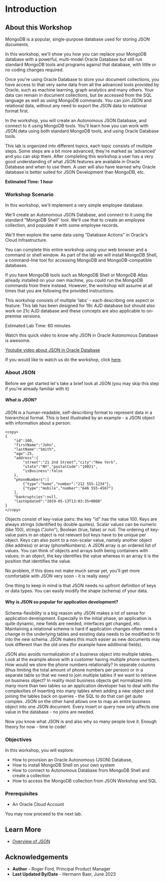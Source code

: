 # Introduction

## About this Workshop

MongoDB is a popular, single-purpose database used for storing JSON documents.

In this workshop, we'll show you how you can replace your MongoDB database with a powerful, multi-model Oracle Database but still run standard MongoDB tools and programs against that database, with little or no coding changes required.

Once you're using Oracle Database to store your document collections, you have access to that very same data from all the advanced tools provided by Oracle, such as machine learning, graph analytics and many others. Your data can remain in document collections, but be accessed from the SQL language as well as using MongoDB commands. You can join JSON and relational data, without any need to export the JSON data to relational format first.

In the workshop, you will create an Autonomous JSON Database, and connect to it using MongoDB tools. You'll learn how you can work with JSON data using both standard MongoDB tools, and using Oracle Database tools.

This lab is organized into different topics, each topic consists of multiple steps. Some steps are a bit more advanced, they're marked as 'advanced' and you can skip them. After completing this workshop a user has a very good understanding of what JSON features are available in Oracle Database and when to use them. A user will also have learned why Oracle database is better suited for JSON Development than MongoDB, etc.

**Estimated Time: 1 hour**

### Workshop Scenario

In this workshop, we'll implement a very simple employee database. 

We'll create an Autonomous JSON Database, and connect to it using the standard "MongoDB Shell" tool. We'll use that to create an employee collection, and populate it with some employee records.

We'll then explore the same data using "Database Actions" in Oracle's Cloud Infrastructure.

You can complete this entire workshop using your web browser and a command or shell window. As part of the lab we will install MongoDB Shell, a command-line tool for accessing MongoDB and MongoDB-compatible databases.

If you have MongoDB tools such as MongoDB Shell or MongoDB Atlas already installed on your own machine, you could run the MongoDB commands from there instead. However, the workshop will assume at all times that you are following the provided instructions.

This workshop consists of multiple 'labs' - each describing one aspect or feature. This lab has been designed for 19c AJD database but should also work on 21c AJD database and these concepts are also applicable to on-premise versions.

Estimated Lab Time: 60 minutes

Watch this quick video to know why JSON in Oracle Autonomous Database is awesome.

[Youtube video about JSON in Oracle Database](youtube:yiGFO139ftg)

<if type="odbw">If you would like to watch us do the workshop, click [here](https://youtu.be/uvlhnG-bjnY).</if>

### About JSON

Before we get started let's take a brief look at JSON (you may skip this step if you're already familiar with it)

##### What is JSON?

JSON is a human-readable, self-describing format to represent data in a hierarchical format. This is best illustrated by an example - a JSON object with information about a person:

```
<copy>
{
	"id":100,
	"firstName":"John",
	"lastName":"Smith",
	"age":25,
	"address":{
		"street":"21 2nd Street“,"city":"New York",
		"state":"NY","postalCode":"10021",	 
		"isBusiness":false	
	},	
	"phoneNumbers":[		
		{"type":"home","number":"212 555-1234"},	
		{"type":"mobile","number":"646 555-4567"}
	],
	"bankruptcies":null,
	"lastUpdated":"2019-05-13T13:03:35+0000"
}
</copy>
```

Objects consist of key-value pairs: the key "id" has the value 100. Keys are always strings (identified by double quotes). Scalar values can be numeric (like 100), strings ("John"), Boolean (true, false) or null. The ordering of key-value pairs in an object is not relevant but keys have to be unique per object. Keys can also point to a non-scalar value, namely another object (like address) or array (phoneNumbers). A JSON array is an ordered list of values. You can think of objects and arrays both being containers with values; in an object, the key identifies the value whereas in an array it is the position that identifies the value.

No problem, if this does not make much sense yet, you'll get more comfortable with JSON very soon - it is really easy!

One thing to keep in mind is that JSON needs no upfront definition of keys or data types. You can easily modify the shape (schema) of your data.

#### Why is JSON so popular for application development?

Schema-flexibility is a big reason why JSON makes a lot of sense for application development. Especially in the initial phase, an application is quite dynamic, new fields are needed, interfaces get changed, etc. Maintaining a relational schema is hard if application changes often need a change in the underlying tables and existing data needs to be modified to fit into the new schema. JSON makes this much easier as new documents may look different than the old ones (for example have additional fields).

JSON also avoids normalization of a business object into multiple tables. Look at the example above with a customer having multiple phone numbers. How would we store the phone numbers relationally? In separate columns (thus limiting the total amount of phone numbers per person) or in a separate table so that we need to join multiple tables if we want to retrieve on business object? In reality most business objects get normalized into many more than two tables so an application developer has to deal with the complexities of inserting into many tables when adding a new object and joining the tables back on queries - the SQL to do that can get quite complex. JSON on the other hand allows one to map an entire business object into one JSON document. Every insert or query now only affects one value in the database - no joins are needed.

Now you know what JSON is and also why so many people love it. Enough theory for now - time to code!

### Objectives

In this workshop, you will explore: 
*	How to provision an Oracle Autonomous (JSON) Database,
*	How to install MongoDB Shell on your own system
*   How to connect to Autonomous Database from MongoDB Shell and create a collection
*   How to access the MongoDB collection from JSON Workshop and SQL

### Prerequisites

* An Oracle Cloud Account

You may now proceed to the next lab.

## Learn More

* [Overview of JSON](https://docs.oracle.com/en/database/oracle/oracle-database/21/adjsn/json-data.html#GUID-B2D82ED4-B007-4019-8B53-9D0CDA81C4FA)

## Acknowledgements

* **Author** - Roger Ford, Principal Product Manager
* **Last Updated By/Date** - Hermann Baer, June 2023
